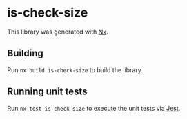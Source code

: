 # is-check-size

This library was generated with [Nx](https://nx.dev).

## Building

Run `nx build is-check-size` to build the library.

## Running unit tests

Run `nx test is-check-size` to execute the unit tests via [Jest](https://jestjs.io).
